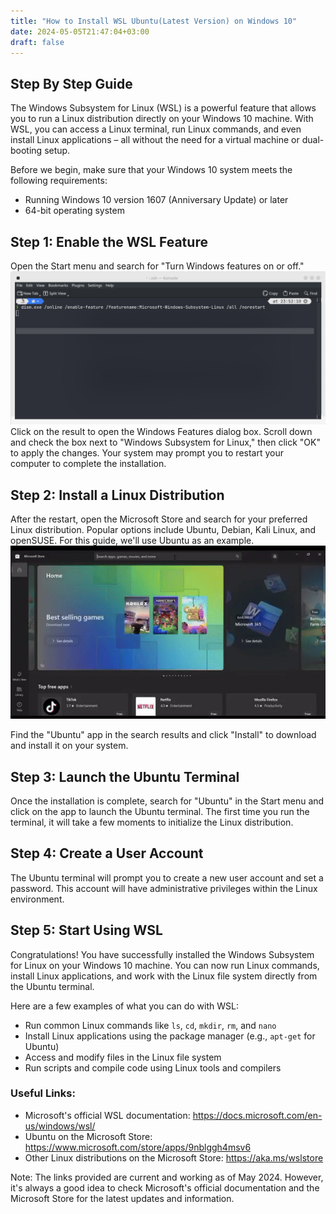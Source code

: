 ```yaml
---
title: "How to Install WSL Ubuntu(Latest Version) on Windows 10"
date: 2024-05-05T21:47:04+03:00
draft: false
---
```

## Step By Step Guide

The Windows Subsystem for Linux (WSL) is a powerful feature that allows you to run a Linux distribution directly on your Windows 10 machine. With WSL, you can access a Linux terminal, run Linux commands, and even install Linux applications – all without the need for a virtual machine or dual-booting setup.

Before we begin, make sure that your Windows 10 system meets the following requirements:

- Running Windows 10 version 1607 (Anniversary Update) or later
- 64-bit operating system

## Step 1: Enable the WSL Feature
Open the Start menu and search for "Turn Windows features on or off."
![](enable.png)
 Click on the result to open the Windows Features dialog box. Scroll down and check the box next to "Windows Subsystem for Linux," then click "OK" to apply the changes. Your system may prompt you to restart your computer to complete the installation.

## Step 2: Install a Linux Distribution
After the restart, open the Microsoft Store and search for your preferred Linux distribution. Popular options include Ubuntu, Debian, Kali Linux, and openSUSE. For this guide, we'll use Ubuntu as an example.
![](wsl.gif)

Find the "Ubuntu" app in the search results and click "Install" to download and install it on your system.

## Step 3: Launch the Ubuntu Terminal
Once the installation is complete, search for "Ubuntu" in the Start menu and click on the app to launch the Ubuntu terminal. The first time you run the terminal, it will take a few moments to initialize the Linux distribution.

## Step 4: Create a User Account
The Ubuntu terminal will prompt you to create a new user account and set a password. This account will have administrative privileges within the Linux environment.

## Step 5: Start Using WSL
Congratulations! You have successfully installed the Windows Subsystem for Linux on your Windows 10 machine. You can now run Linux commands, install Linux applications, and work with the Linux file system directly from the Ubuntu terminal.

Here are a few examples of what you can do with WSL:

- Run common Linux commands like `ls`, `cd`, `mkdir`, `rm`, and `nano`
- Install Linux applications using the package manager (e.g., `apt-get` for Ubuntu)
- Access and modify files in the Linux file system
- Run scripts and compile code using Linux tools and compilers

### Useful Links:
- Microsoft's official WSL documentation: https://docs.microsoft.com/en-us/windows/wsl/
- Ubuntu on the Microsoft Store: https://www.microsoft.com/store/apps/9nblggh4msv6
- Other Linux distributions on the Microsoft Store: https://aka.ms/wslstore

Note: The links provided are current and working as of May 2024. However, it's always a good idea to check Microsoft's official documentation and the Microsoft Store for the latest updates and information.
